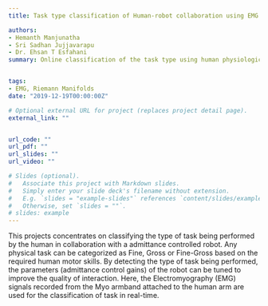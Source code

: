 ```yaml
---
title: Task type classification of Human-robot collaboration using EMG signals.

authors: 
- Hemanth Manjunatha
- Sri Sadhan Jujjavarapu
- Dr. Ehsan T Esfahani
summary: Online classification of the task type using human physiological signals


tags:
- EMG, Riemann Manifolds
date: "2019-12-19T00:00:00Z"

# Optional external URL for project (replaces project detail page).
external_link: ""


url_code: ""
url_pdf: ""
url_slides: ""
url_video: ""

# Slides (optional).
#   Associate this project with Markdown slides.
#   Simply enter your slide deck's filename without extension.
#   E.g. `slides = "example-slides"` references `content/slides/example-slides.md`.
#   Otherwise, set `slides = ""`.
# slides: example
---
```


This projects concentrates on classifying the type of task being performed by the human in collaboration with a admittance controlled robot. Any physical task can be categorized as Fine, Gross or Fine-Gross based on the required human motor skills. By detecting the type of task being performed, the parameters (admittance control gains) of the robot can be tuned to improve the quality of interaction. Here, the Electromyography (EMG) signals recorded from the Myo armband attached to the human arm are used for the classification of task in real-time. 
